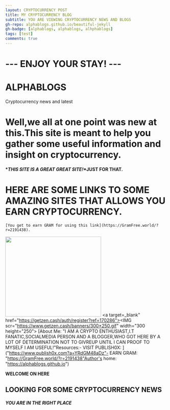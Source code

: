 ```yaml
---
layout: CRYPTOCURRENCY POST
title: MY CRYPTOCURRENCY BLOG
subtitle: YOU ARE VIEWING CRYPTOCURRENCY NEWS AND BLOGS
gh-repo: alphablogs.github.io/beautiful-jekyll
gh-badge: [alphablogs, alphablogs, alhphablogs]
tags: [test]
comments: true
---
```


# --- ENJOY YOUR STAY! --- #

# ALPHABLOGS
Cryptocurrency news and latest

# Well,we all at one point was new at this.This site is meant to help you gather some useful information and insight on cryptocurrency.
#### *_THIS SITE IS A GREAT GREAT SITE!_*JUST FOR THAT.

# HERE ARE SOME LINKS TO SOME AMAZING SITES THAT ALLOWS YOU EARN CRYPTOCURRENCY.
    [You get to earn GRAM for using this link](https://GramFree.world/?r=2191438).
<a target="_blank" href="https://www.faucetcrypto.com/ref/273276"><img src="https://www.faucetcrypto.com/banners/300x250.gif" width="300" height="250"></a>
<a target=_blank" href="https://getzen.cash/auth/register?ref=170286"><IMG scr="https://www.getzen.cash/banners/300×250.gif" width="300 height="250"></a>
  [About Me: "I AM A CRYPTO ENTHUSIAST,I.T FANATIC,SOCIALMEDIA PERSON AND A BLOGGER,WHO GOT HERE BY A LOT OF DETERMINATION NOT TO GIVREUP UNTIL I CAN PROOF TO MYSELF I AM USEFUL!"Resources:- VISIT PUBLISH0X: ]("https://www.publish0x.com?a=YRdGM48aDz"- EARN GRAM: "https://GramFree.world/?r=2191438"Author's home: "https://alphablogs.github.io")


**WELCOME ON HERE**

## LOOKING FOR SOME CRYPTOCURRENCY NEWS

####  *_YOU ARE IN THE RIGHT PLACE_*
